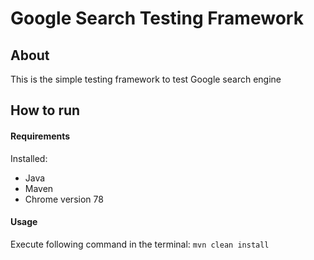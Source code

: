 # Google Search Testing Framework
## About
This is the simple testing framework to test Google search engine

## How to run
#### Requirements 
Installed:
* Java
* Maven
* Chrome version 78

#### Usage
Execute following command in the terminal:
``mvn clean install``
